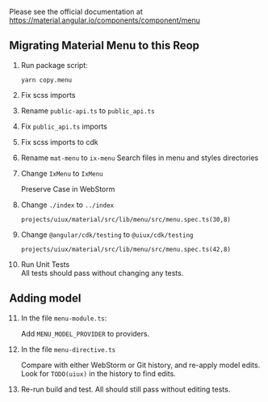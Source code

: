 Please see the official documentation at https://material.angular.io/components/component/menu

## Migrating Material Menu to this Reop

1.  Run package script:

    ```
    yarn copy.menu
    ```

2. Fix scss imports
3. Rename `public-api.ts` to `public_api.ts`
4. Fix `public_api.ts` imports
5. Fix scss imports to cdk
6. Rename `mat-menu` to `ix-menu`
   Search files in menu and styles directories
   
7. Change `IxMenu` to `IxMenu`
   
   Preserve Case in WebStorm

8. Change `./index` to `../index`
   ```
   projects/uiux/material/src/lib/menu/src/menu.spec.ts(30,8)
   ```
   
9. Change `@angular/cdk/testing` to  `@uiux/cdk/testing`
   ```
   projects/uiux/material/src/lib/menu/src/menu.spec.ts(42,8)
   ```
10. Run Unit Tests  
    All tests should pass without changing any tests.
    
## Adding model

11. In the file `menu-module.ts`:

    Add `MENU_MODEL_PROVIDER` to providers.
    
12. In the file `menu-directive.ts`

    Compare with either WebStorm or Git history, and re-apply model edits.
    Look for `TODO(uiux)` in the history to find edits.
    
13. Re-run build and test. All should still pass without editing tests.
